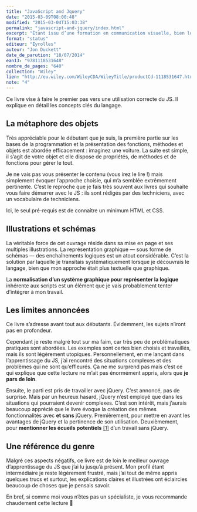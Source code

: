```yaml
---
title: "JavaScript and Jquery"
date: "2015-03-09T08:00:48"
modified: "2015-03-04T15:03:38"
permalink: "javascript-and-jquery/index.html"
excerpt: "Étant issu d’une formation en communication visuelle, bien loin des notions basiques du développement telles que l’algorithmie, l’apprentissage du Javascript ou du PHP et des règles de développement n’est pas une mince affaire. Je saisis mieux les concepts avec des schémas. Ça tombe bien, ce livre en regorge et ils sont de très bonne facture. [Lire la suite de «&nbsp;JavaScript and Jquery&nbsp;» →](https://www.ffoodd.fr/javascript-and-jquery/)"
format: "status"
editeur: "Eyrolles"
auteur: "Jon Duckett"
date_de_parution: "18/07/2014"
ean13: "9781118531648"
nombre_de_pages: "640"
collection: "Wiley"
lien: "http://eu.wiley.com/WileyCDA/WileyTitle/productCd-1118531647.html"
note: "4"
---
```

Ce livre vise à faire le premier pas vers une utilisation correcte du JS. Il explique en détail les concepts clés du langage.

## La métaphore des objets

Très appréciable pour le débutant que je suis, la première partie sur les bases de la programmation et la présentation des fonctions, méthodes et objets est abordée efficacement&nbsp;: imaginez une voiture. La suite est simple, il s’agit de votre objet et elle dispose de propriétés, de méthodes et de fonctions pour gérer le tout.

Je ne vais pas vous présenter le contenu (vous irez le lire&nbsp;!) mais simplement évoquer l’approche choisie, qui m’a semblée extrêmement pertinente. C’est le reproche que je fais très souvent aux livres qui souhaite vous faire démarrer avec le JS&nbsp;: ils sont rédigés par des techniciens, avec un vocabulaire de techniciens.

Ici, le seul pré-requis est de connaître un minimum HTML et CSS.

## Illustrations et schémas

La véritable force de cet ouvrage réside dans sa mise en page et ses multiples illustrations. La représentation graphique —&nbsp;sous forme de schémas&nbsp;— des enchaînements logiques est un atout considérable. C’est la solution par laquelle je transitais systématiquement lorsque je découvrais le langage, bien que mon approche était plus textuelle que graphique.

La **normalisation d’un système graphique pour représenter la logique** inhérente aux scripts est un élément que je vais probablement tenter d’intégrer à mon travail.

## Les limites annoncées

Ce livre s’adresse avant tout aux débutants. Évidemment, les sujets n’iront pas en profondeur.

Cependant je reste malgré tout sur ma faim, car très peu de problématiques pratiques sont abordées. Les exemples sont certes bien choisis et travaillés, mais ils sont légèrement utopiques. Personnellement, en me lançant dans l’apprentissage du JS, j’ai rencontré des situations complexes et des problèmes qui ne sont qu’effleurés. Ça ne me surprend pas mais c’est ce qui explique que cette lecture ne m’ait pas énormément appris, alors que **je pars de loin**.

Ensuite, le parti est pris de travailler avec jQuery. C’est annoncé, pas de surprise. Mais par un heureux hasard, jQuery n’est employé que dans les situations qui pourraient devenir complexes. C’est son intérêt, mais j’aurais beaucoup apprécié que le livre évoque la création des mêmes fonctionnalités avec **et sans** jQuery. Premièrement, pour mettre en avant les avantages de jQuery et la pertinence de son utilisation. Deuxièmement, pour **mentionner les écueils potentiels** [\[1\]](https://www.ffoodd.fr/javascript-and-jquery/#note-1 "Et les contournements possibles, autant que faire se peut.") d’un travail sans jQuery.

## Une référence du genre

Malgré ces aspects négatifs, ce livre est de loin le meilleur ouvrage d’apprentissage du JS que j’ai lu jusqu’à présent. Mon profil étant intermédiaire je reste légèrement frustré, mais j’ai tout de même appris quelques trucs et surtout, les explications claires et illustrées ont éclaircies beaucoup de choses que je pensais savoir.

En bref, si comme moi vous n’êtes pas un spécialiste, je vous recommande chaudement cette lecture 🙂
